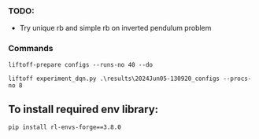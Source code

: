 ### TODO: 

- Try unique rb and simple rb on inverted pendulum problem


### Commands
```
liftoff-prepare configs --runs-no 40 --do
```

```
liftoff experiment_dqn.py .\results\2024Jun05-130920_configs --procs-no 8
```

## To install required env library:
```
pip install rl-envs-forge==3.8.0
```


